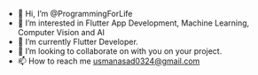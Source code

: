 - 👋 Hi, I’m @ProgrammingForLife
- 👀 I’m interested in Flutter App Development, Machine Learning, Computer Vision and AI
- 🌱 I’m currently Flutter Developer.
- 💞️ I’m looking to collaborate on with you on your project.
- 📫 How to reach me usmanasad0324@gmail.com

<!---
ProgrammingForLife/ProgrammingForLife is a ✨ special ✨ repository because its `README.md` (this file) appears on your GitHub profile.
You can click the Preview link to take a look at your changes.
--->
